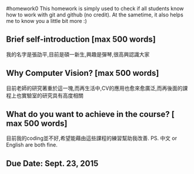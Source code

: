 #homework0
This homework is simply used to check if all students know how to work with git and github (no credit).
At the sametime, it also helps me to know you a little bit more :)

## Brief self-introduction [max 500 words]
我的名字是張劭平,目前是碩一新生,興趣是彈琴,很高興認識大家
## Why Computer Vision? [max 500 words]
目前老師的研究著重於這一塊,而再生活中,CV的應用也愈來愈廣泛,而再後面的課程上也實驗室的研究具有高度相關
## What do you want to achieve in the course? [ max 500 words]
目前我的coding並不好,希望能藉由這些課程的練習幫助我改善.
PS. 中文 or English are both fine.

## Due Date: Sept. 23, 2015
